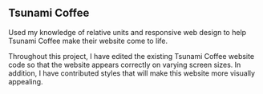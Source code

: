 ## Tsunami Coffee

Used my knowledge of relative units and responsive web design to help Tsunami Coffee make their website come to life.

Throughout this project, I have edited the existing Tsunami Coffee website code so that the website appears correctly on varying screen sizes. In addition, I have contributed styles that will make this website more visually appealing.